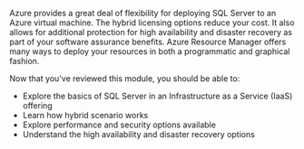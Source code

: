 Azure provides a great deal of flexibility for deploying SQL Server to an Azure virtual machine. The hybrid licensing options reduce your cost. It also allows for additional protection for high availability and disaster recovery as part of your software assurance benefits. Azure Resource Manager offers many ways to deploy your resources in both a programmatic and graphical fashion. 

Now that you've reviewed this module, you should be able to:

- Explore the basics of SQL Server in an Infrastructure as a Service (IaaS) offering
- Learn how hybrid scenario works
- Explore performance and security options available
- Understand the high availability and disaster recovery options

